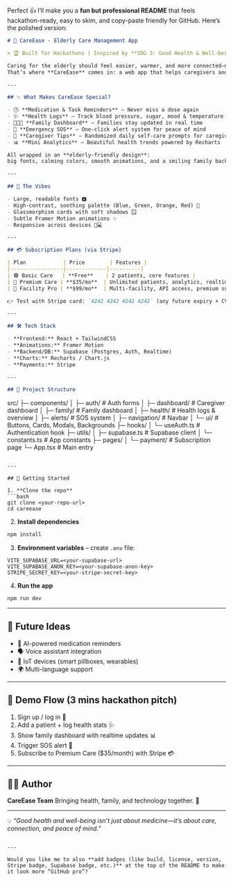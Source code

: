 Perfect 👍 I’ll make you a **fun but professional README** that feels hackathon-ready, easy to skim, and copy-paste friendly for GitHub. Here’s the polished version:

```markdown
# 🌿 CareEase - Elderly Care Management App

> 🏆 Built for Hackathons | Inspired by **SDG 3: Good Health & Well-being**

Caring for the elderly should feel easier, warmer, and more connected—not stressful.  
That’s where **CareEase** comes in: a web app that helps caregivers and families manage elderly care with **reminders, health logs, dashboards, and a touch of love**. 💙

---

## ✨ What Makes CareEase Special?

- 🕒 **Medication & Task Reminders** – Never miss a dose again  
- 🩺 **Health Logs** – Track blood pressure, sugar, mood & temperature in seconds  
- 👨‍👩‍👧 **Family Dashboard** – Families stay updated in real time  
- 🚨 **Emergency SOS** – One-click alert system for peace of mind  
- 🌱 **Caregiver Tips** – Randomized daily self-care prompts for caregivers  
- 📊 **Mini Analytics** – Beautiful health trends powered by Recharts  

All wrapped in an **elderly-friendly design**:  
big fonts, calming colors, smooth animations, and a smiling family background to remind everyone what matters most. ❤️

---

## 🎨 The Vibes

- Large, readable fonts 🅰️  
- High-contrast, soothing palette (Blue, Green, Orange, Red) 🎨  
- Glassmorphism cards with soft shadows 🪟  
- Subtle Framer Motion animations ✨  
- Responsive across devices 📱💻  

---

## 💳 Subscription Plans (via Stripe)

| Plan            | Price        | Features |
|-----------------|-------------|----------|
| 🟢 Basic Care   | **Free**    | 2 patients, core features |
| 🔵 Premium Care | **$35/mo**  | Unlimited patients, analytics, realtime updates |
| 🏥 Facility Pro | **$99/mo**  | Multi-facility, API access, premium support |

👉 Test with Stripe card: `4242 4242 4242 4242` (any future expiry + CVC)

---

## 🛠 Tech Stack

- **Frontend:** React + TailwindCSS  
- **Animations:** Framer Motion  
- **Backend/DB:** Supabase (Postgres, Auth, Realtime)  
- **Charts:** Recharts / Chart.js  
- **Payments:** Stripe  

---

## 📂 Project Structure

```

src/
├─ components/
│   ├─ auth/          # Auth forms
│   ├─ dashboard/     # Caregiver dashboard
│   ├─ family/        # Family dashboard
│   ├─ health/        # Health logs & overview
│   ├─ alerts/        # SOS system
│   ├─ navigation/    # Navbar
│   └─ ui/            # Buttons, Cards, Modals, Backgrounds
├─ hooks/
│   └─ useAuth.ts     # Authentication hook
├─ utils/
│   ├─ supabase.ts    # Supabase client
│   └─ constants.ts   # App constants
├─ pages/
│   └─ payment/       # Subscription page
└─ App.tsx            # Main entry

````

---

## 🚀 Getting Started

1. **Clone the repo**
```bash
git clone <your-repo-url>
cd careease
````

2. **Install dependencies**

```bash
npm install
```

3. **Environment variables** – create `.env` file:

```
VITE_SUPABASE_URL=<your-supabase-url>
VITE_SUPABASE_ANON_KEY=<your-supabase-anon-key>
STRIPE_SECRET_KEY=<your-stripe-secret-key>
```

4. **Run the app**

```bash
npm run dev
```

---

## 🔮 Future Ideas

* 🤖 AI-powered medication reminders
* 🗣 Voice assistant integration
* 📡 IoT devices (smart pillboxes, wearables)
* 🌍 Multi-language support

---

## 🎥 Demo Flow (3 mins hackathon pitch)

1. Sign up / log in 👤
2. Add a patient + log health stats 🩺
3. Show family dashboard with realtime updates 📊
4. Trigger SOS alert 🚨
5. Subscribe to Premium Care (\$35/month) with Stripe 💳

---

## 🧑‍💻 Author

**CareEase Team**
Bringing health, family, and technology together. 🌿

---

💡 *“Good health and well-being isn’t just about medicine—it’s about care, connection, and peace of mind.”*

```

---

Would you like me to also **add badges (like build, license, version, Stripe badge, Supabase badge, etc.)** at the top of the README to make it look more “GitHub pro”?
```
